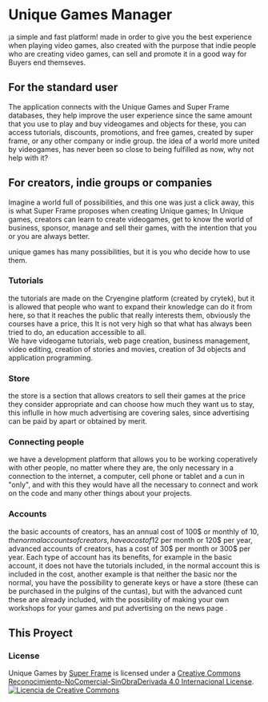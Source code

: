 # Unique Games Manager
¡a simple and fast platform! made in order to give you the best experience when playing video games, also created with the purpose that indie people who are creating video games, can sell and promote it in a good way for Buyers end themseves.
## For the standard user
The application connects with the Unique Games and Super Frame databases, they help improve the user experience since the same amount that you use to play and buy videogames and objects for these, you can access tutorials, discounts, promotions, and free games, created by super frame, or any other company or indie group.
the idea of a world more united by videogames, has never been so close to being fulfilled as now, why not help with it?
## For creators, indie groups or companies
Imagine a world full of possibilities, and this one was just a click away, this is what Super Frame proposes when creating Unique games; In Unique games, creators can learn to create videogames, get to know the world of business, sponsor, manage and sell their games, with the intention that you or you are always better.<br>

unique games has many possibilities, but it is you who decide how to use them.

### Tutorials
the tutorials are made on the Cryengine platform (created by crytek), but it is allowed that people who want to expand their knowledge can do it from here, so that it reaches the public that really interests them, obviously the courses have a price, this It is not very high so that what has always been tried to do, an education accessible to all.<br>
We have videogame tutorials, web page creation, business management, video editing, creation of stories and movies, creation of 3d objects and application programming.

### Store
the store is a section that allows creators to sell their games at the price they consider appropriate and can choose how much they want us to stay, this influlle in how much advertising are covering sales, since advertising can be paid by apart or obtained by merit.
### Connecting people
we have a development platform that allows you to be working coperatively with other people, no matter where they are, the only necessary in a connection to the internet, a computer, cell phone or tablet and a cun in "only", and with this they would have all the necessary to connect and work on the code and many other things about your projects.
### Accounts
the basic accounts of creators, has an annual cost of 100$ or monthly of 10$, the normal accounts of creators, have a cost of 12$ per month or 120$ per year, advanced accounts of creators, has a cost of 30$ per month or 300$ per year. Each type of account has its benefits, for example in the basic account, it does not have the tutorials included, in the normal account this is included in the cost, another example is that neither the basic nor the normal, you have the possibility to generate keys or have a store (these can be purchased in the pulgins of the cuntas), but with the advanced cunt these are already included, with the possibility of making your own workshops for your games and put advertising on the news page .
## This Proyect

### License
<span xmlns:dct="http://purl.org/dc/terms/" property="dct:title">Unique Games</span> by <a xmlns:cc="http://creativecommons.org/ns#" href="superframe.sinfonia.co" property="cc:attributionName" rel="cc:attributionURL">Super Frame</a> is licensed under a <a rel="license" href="http://creativecommons.org/licenses/by-nc-nd/4.0/">Creative Commons Reconocimiento-NoComercial-SinObraDerivada 4.0 Internacional License</a>.<br />
<a rel="license" href="http://creativecommons.org/licenses/by-nc-nd/4.0/"><img alt="Licencia de Creative Commons" style="border-width:0" src="https://i.creativecommons.org/l/by-nc-nd/4.0/88x31.png" /></a>

